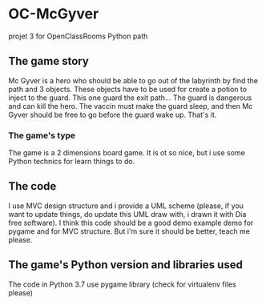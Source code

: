 # OC-McGyver

projet 3 for OpenClassRooms Python path

## The game story
   Mc Gyver is a hero who should be able to go out of the labyrinth by find the path and 3 objects. These objects have to be used for create a potion to inject to the guard. This one guard the exit path... The guard is dangerous and can kill the hero. The vaccin must make the guard sleep, and then Mc Gyver should be free to go before the guard wake up. That's it.

### The game's type

   The game is a 2 dimensions board game. It is ot so nice, but i use
   some Python technics for learn things to do.
   
## The code
   
   I use MVC design structure and i provide a UML scheme (please, if you
   want to update things, do update this UML draw with, i drawn it with
   Dia free software). I think this code should be a good demo example
   demo for pygame and for MVC structure. But i'm sure it should be
   better, teach me please.

## The game's Python version and libraries used

   The code in Python 3.7 use pygame library (check for virtualenv files
   please)
